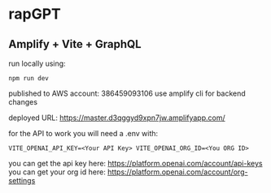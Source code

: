 # rapGPT

## Amplify + Vite + GraphQL

run locally using:

`npm run dev`

published to AWS account: 386459093106
use amplify cli for backend changes

deployed URL: https://master.d3qggyd9xpn7jw.amplifyapp.com/

for the API to work you will need a .env with:

`VITE_OPENAI_API_KEY=<Your API Key>
VITE_OPENAI_ORG_ID=<You ORG ID>`

you can get the api key here: https://platform.openai.com/account/api-keys
you can get your org id here: https://platform.openai.com/account/org-settings
